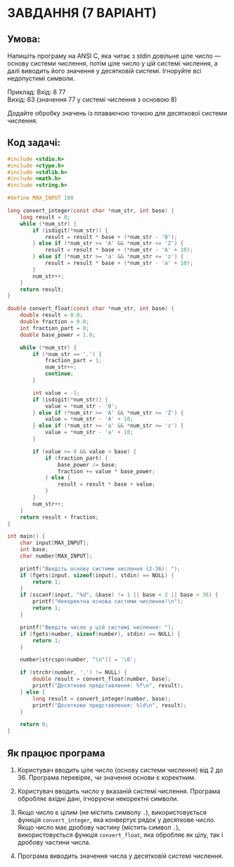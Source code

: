 # ЗАВДАННЯ (7 ВАРІАНТ)

## Умова:

Напишіть програму на ANSI C, яка читає з stdin довільне ціле число — основу системи числення, потім ціле число у цій системі числення, а далі виводить його значення у десятковій системі. Ігноруйте всі недопустимі символи.

Приклад:
Вхід:   8 77   
Вихід:  63 (значення 77 у системі числення з основою 8)

Додайте обробку значень із плаваючою точкою для десяткової системи числення.

## Код задачі:

```c
#include <stdio.h>
#include <ctype.h>
#include <stdlib.h>
#include <math.h>
#include <string.h>

#define MAX_INPUT 100

long convert_integer(const char *num_str, int base) {
    long result = 0;
    while (*num_str) {
        if (isdigit(*num_str)) {
            result = result * base + (*num_str - '0');
        } else if (*num_str >= 'A' && *num_str <= 'Z') {
            result = result * base + (*num_str - 'A' + 10);
        } else if (*num_str >= 'a' && *num_str <= 'z') {
            result = result * base + (*num_str - 'a' + 10);
        }
        num_str++;
    }
    return result;
}

double convert_float(const char *num_str, int base) {
    double result = 0.0;
    double fraction = 0.0;
    int fraction_part = 0;
    double base_power = 1.0;

    while (*num_str) {
        if (*num_str == '.') {
            fraction_part = 1;
            num_str++;
            continue;
        }

        int value = -1;
        if (isdigit(*num_str)) {
            value = *num_str - '0';
        } else if (*num_str >= 'A' && *num_str <= 'Z') {
            value = *num_str - 'A' + 10;
        } else if (*num_str >= 'a' && *num_str <= 'z') {
            value = *num_str - 'a' + 10;
        }

        if (value >= 0 && value < base) {
            if (fraction_part) {
                base_power /= base;
                fraction += value * base_power;
            } else {
                result = result * base + value;
            }
        }
        num_str++;
    }
    return result + fraction;
}

int main() {
    char input[MAX_INPUT];
    int base;
    char number[MAX_INPUT];

    printf("Введіть основу системи числення (2-36): ");
    if (fgets(input, sizeof(input), stdin) == NULL) {
        return 1;
    }
    if (sscanf(input, "%d", &base) != 1 || base < 2 || base > 36) {
        printf("Некоректна основа системи числення!\n");
        return 1;
    }

    printf("Введіть число у цій системі числення: ");
    if (fgets(number, sizeof(number), stdin) == NULL) {
        return 1;
    }

    number[strcspn(number, "\n")] = '\0';

    if (strchr(number, '.') != NULL) {
        double result = convert_float(number, base);
        printf("Десяткове представлення: %f\n", result);
    } else {
        long result = convert_integer(number, base);
        printf("Десяткове представлення: %ld\n", result);
    }

    return 0;
}
```

## Як працює програма

1. Користувач вводить ціле число (основу системи числення) від 2 до 36. Програма перевіряє, чи значення основи є коректним.

2. Користувач вводить число у вказаній системі числення. Програма обробляє вхідні дані, ігноруючи некоректні символи.

3. Якщо число є цілим (не містить символу `.`), використовується функція `convert_integer`, яка конвертує рядок у десяткове число. Якщо число має дробову частину (містить символ `.`), використовується функція `convert_float`, яка обробляє як цілу, так і дробову частини числа.

4. Програма виводить значення числа у десятковій системі числення.
